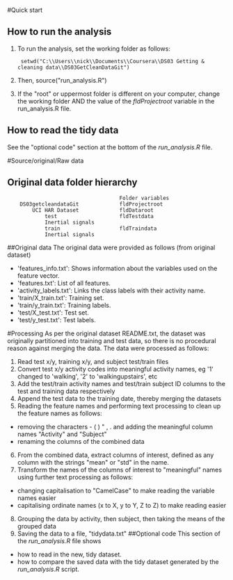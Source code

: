 #Quick start
## How to run the analysis
1. To run the analysis, set the working folder as follows:

		setwd("C:\\Users\\nick\\Documents\\Coursera\\DS03 Getting & cleaning data\\DS03GetCleanDataGit")
2. Then,
		source("run_analysis.R")

3. If the "root" or uppermost folder is different on your computer, change the working folder AND the value of the *fldProjectroot* variable in the run_analysis.R file.

## How to read the tidy data
See the "optional code" section at the bottom of the *run_analysis.R* file.

#Source/original/Raw data
## Original data folder hierarchy	
										Folder variables
		DS03getcleandataGit				fldProjectroot
 			UCI HAR Dataset				fldDataroot
    			test					fldTestdata
       			Inertial signals
    			train					fldTraindata
       			Inertial signals
	   
 
##Original data 
The original data were provided as follows (from original dataset)

- 'features_info.txt': Shows information about the variables used on the feature vector.
- 'features.txt': List of all features.
- 'activity_labels.txt': Links the class labels with their activity name.
- 'train/X_train.txt': Training set.
- 'train/y_train.txt': Training labels.
- 'test/X_test.txt': Test set.
- 'test/y_test.txt': Test labels.

#Processing
As per the original dataset README.txt, the dataset was originally partitioned into training and test data, so there is no procedural reason against merging the data. The data were processed as follows:

1. Read test x/y, training x/y, and subject test/train files
2. Convert test x/y activity codes into meaningful activity names, eg '1' changed to 'walking', '2' to 'walkingupstairs', etc
3. Add the test/train activity names and test/train subject ID columns to the test and training data respectively
4. Append the test data to the training date, thereby merging the datasets
5. Reading the feature names and performing text processing to clean up the feature names as follows:
* removing the characters - ( ) "   , . and adding the meaningful column names "Activity" and "Subject" 
* renaming the columns of the combined data
6. From the combined data, extract columns of interest, defined as any column with the strings "mean" or "std" in the name.
7. Transform the names of the columns of interest to "meaningful" names using further text processing as follows:
* changing capitalisation to "CamelCase" to make reading the variable names easier
* capitalising ordinate names (x to X, y to Y, Z to Z) to make reading easier
8. Grouping the data by activity, then subject, then taking the means of the grouped data
9. Saving the data to a file, "tidydata.txt"
##Optional code
This section of the *run_analysis.R* file shows
* how to read in the new, tidy dataset.
* how to compare the saved data with the tidy dataset generated by the *run_analysis.R* script.